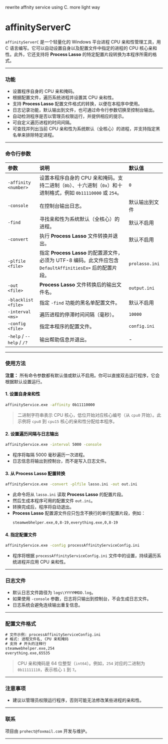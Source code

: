 rewrite affnity service using C. more light way
# affinityServerC

`affinityServerC` 是一个轻量化的 Windows 平台进程 CPU 亲和性管理工具，用 C 语言编写。它可以自动设置自身以及配置文件中指定的进程的 CPU 核心亲和性。此外，它还支持将 **Process Lasso** 的特定配置片段转换为本程序所需的格式。

-----

### 功能

  * 设置程序自身的 CPU 亲和掩码。
  * 根据配置文件，遍历系统进程并设置其 CPU 亲和性。
  * 支持 **Process Lasso** 配置文件格式的转换，以便在本程序中使用。
  * 日志记录功能，默认输出到文件，也可通过命令行参数切换至控制台输出。
  * 自动检测程序是否以管理员权限运行，并提供相应的提示。
  * 可自定义遍历进程的时间间隔。
  * 可查找并列出当前 CPU 亲和性为系统默认（全核心）的进程，并支持指定黑名单来排除特定进程。

-----

### 命令行参数

| 参数 | 说明 | 默认值 |
| :--- | :--- | :--- |
| `-affinity <number>` | 设置本程序自身的 CPU 亲和掩码。支持二进制（`0b`）、十六进制（`0x`）和十进制格式，例如 `0b11110000` 或 `254`。 | `0` |
| `-console` | 在控制台输出日志。 | 默认输出到文件 |
| `-find` | 寻找亲和性为系统默认（全核心）的进程。 | 默认不启用 |
| `-convert` | 执行 **Process Lasso** 文件转换并退出。 | 默认不启用 |
| `-plfile <file>` | 指定 **Process Lasso** 的配置源文件，必须为 UTF-8 编码。此文件应包含 `DefaultAffinitiesEx=` 后的配置片段。 | `prolasso.ini` |
| `-out <file>` | **Process Lasso** 文件转换后的输出文件名。 | `output.ini` |
| `-blacklist <file>` | 指定 `-find` 功能的黑名单配置文件。 | 默认不启用 |
| `-interval <ms>` | 遍历进程的停滞时间间隔（毫秒）。 | `10000` |
| `-config <file>` | 指定本程序的配置文件。 | `config.ini` |
| `-help` / `--help` / `/?` | 输出帮助信息并退出。 | - |

-----

### 使用方法

**注意：** 所有命令参数都有默认值或默认不启用。你可以直接双击运行程序，它会根据默认设置运行。

#### 1\. 设置自身亲和性

```bash
affinityService.exe -affinity 0b11110000
```

> 二进制字符串表示 CPU 核心，低位开始对应核心编号（从 `cpu0` 开始）。此示例将 `cpu8` 到 `cpu15` 核心的亲和性分配给本程序。

#### 2\. 设置遍历间隔与日志输出

```bash
affinityService.exe -interval 5000 -console
```

  * 程序将每隔 5000 毫秒遍历一次进程。
  * 日志信息将输出到控制台，而不是写入日志文件。

#### 3\. 从 Process Lasso 配置转换

```bash
affinityService.exe -convert -plfile lasso.ini -out out.ini
```

  * 此命令将从 `lasso.ini` 读取 **Process Lasso** 的配置片段。
  * 然后生成本程序可用的配置文件 `out.ini`。
  * 转换完成后，程序将自动退出。
  * **Process Lasso** 配置源文件应只包含不换行的单行配置片段，例如：
    ```bash
    steamwebhelper.exe,0,8-19,everything.exe,0,8-19
    ```

#### 4\. 指定配置文件

```bash
affinityService.exe -config processAffinityServiceConfig.ini
```

  * 程序将根据 `processAffinityServiceConfig.ini` 文件中的设置，持续遍历系统进程并应用 CPU 亲和性。

-----

### 日志文件

  * 默认日志文件路径为 `logs\YYYYMMDD.log`。
  * 如果使用 `-console` 参数，日志将只输出到控制台，不会生成日志文件。
  * 日志系统会避免连续输出重复信息。

-----

### 配置文件格式

```txt
# 文件示例: processAffinityServiceConfig.ini
# 格式: 进程文件名, CPU 亲和掩码
# 支持 # 开头的注释行
steamwebhelper.exe,254
everything.exe,65535
```

> CPU 亲和掩码是 64 位整型（`int64`）。例如，`254` 对应的二进制为 `0b11111110`，表示核心 `1` 到 `7`。

-----

### 注意事项

  * 建议以管理员权限运行程序，否则可能无法修改某些进程的亲和性。

-----

### 联系

项目由 `prohect@foxmail.com` 开发与维护。

----

